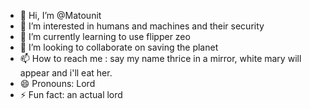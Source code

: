 - 👋 Hi, I’m @Matounit
- 👀 I’m interested in humans and machines and their security
- 🌱 I’m currently learning to use flipper zeo
- 💞️ I’m looking to collaborate on saving the planet
- 📫 How to reach me : say my name thrice in a mirror, white mary will appear and i'll eat her.
- 😄 Pronouns: Lord
- ⚡ Fun fact: an actual lord

<!---
Matounit/Matounit is a ✨ special ✨ repository because its `README.md` (this file) appears on your GitHub profile.
You can click the Preview link to take a look at your changes.
--->
